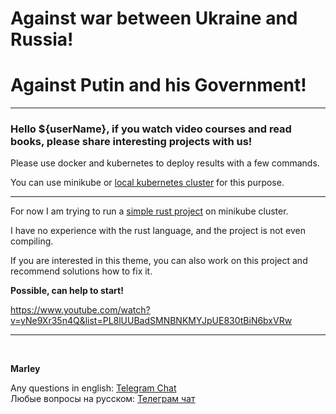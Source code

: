 # Against war between Ukraine and Russia! 
# Against Putin and his Government!

<hr/>

### Hello ${userName}, if you watch video courses and read books, please share interesting projects with us!

Please use docker and kubernetes to deploy results with a few commands.

You can use minikube or <a href="https://github.com/webmakaka/vagrant-kubernetes-3-node-cluster-centos7">local kubernetes cluster</a> for this purpose.

---

For now I am trying to run a <a href="https://github.com/webmakaka/k8s-rust-skaffold-demo">simple rust project</a> on minikube cluster.

I have no experience with the rust language, and the project is not even compiling. 

If you are interested in this theme, you can also work on this project and recommend solutions how to fix it. 


**Possible, can help to start!**

https://www.youtube.com/watch?v=yNe9Xr35n4Q&list=PL8lUUBadSMNBNKMYJpUE830tBiN6bxVRw

---

<br/>

**Marley**

Any questions in english: <a href="https://jsdev.org/chat/">Telegram Chat</a>  
Любые вопросы на русском: <a href="https://jsdev.ru/chat/">Телеграм чат</a>

 
